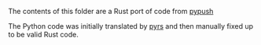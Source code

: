 The contents of this folder are a Rust port of code from [pypush](https://github.com/JJTech0130/pypush/tree/cc907bc66fe6e4772317a71ea8cb02031e26b5c0/emulated)

The Python code was initially translated by [pyrs](https://github.com/konchunas/pyrs) and then manually fixed up to be valid Rust code.
